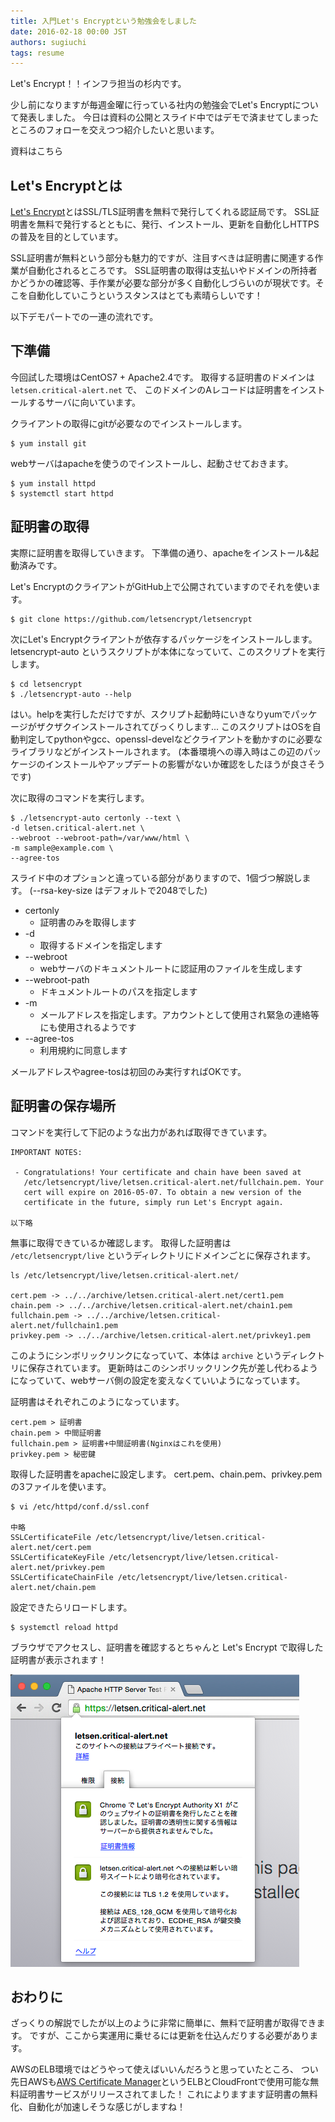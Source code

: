```yaml
---
title: 入門Let's Encryptという勉強会をしました
date: 2016-02-18 00:00 JST
authors: sugiuchi
tags: resume
---
```


Let's Encrypt！！インフラ担当の杉内です。

少し前になりますが毎週金曜に行っている社内の勉強会でLet's Encryptについて発表しました。
今日は資料の公開とスライド中ではデモで済ませてしまったところのフォローを交えつつ紹介したいと思います。

<!--more-->

資料はこちら

<script async class="speakerdeck-embed" data-id="f66dffb7f52b4b55b8b5b5b548fe81a2" data-ratio="1.33333333333333" src="//speakerdeck.com/assets/embed.js"></script>

## Let's Encryptとは

[Let's Encrypt](https://letsencrypt.org/)とはSSL/TLS証明書を無料で発行してくれる認証局です。
SSL証明書を無料で発行するとともに、発行、インストール、更新を自動化しHTTPSの普及を目的としています。

SSL証明書が無料という部分も魅力的ですが、注目すべきは証明書に関連する作業が自動化されるところです。
SSL証明書の取得は支払いやドメインの所持者かどうかの確認等、手作業が必要な部分が多く自動化しづらいのが現状です。そこを自動化していこうというスタンスはとても素晴らしいです！

以下デモパートでの一連の流れです。

## 下準備

今回試した環境はCentOS7 + Apache2.4です。
取得する証明書のドメインは `letsen.critical-alert.net` で、
このドメインのAレコードは証明書をインストールするサーバに向いています。

クライアントの取得にgitが必要なのでインストールします。

```
$ yum install git
```

webサーバはapacheを使うのでインストールし、起動させておきます。

```
$ yum install httpd
$ systemctl start httpd
```

## 証明書の取得

実際に証明書を取得していきます。
下準備の通り、apacheをインストール&起動済みです。

Let's EncryptのクライアントがGitHub上で公開されていますのでそれを使います。

```
$ git clone https://github.com/letsencrypt/letsencrypt
```

次にLet's Encryptクライアントが依存するパッケージをインストールします。
letsencrypt-auto というスクリプトが本体になっていて、このスクリプトを実行します。

```
$ cd letsencrypt
$ ./letsencrypt-auto --help
```

はい。helpを実行しただけですが、スクリプト起動時にいきなりyumでパッケージがザクザクインストールされてびっくりします...
このスクリプトはOSを自動判定してpythonやgcc、openssl-develなどクライアントを動かすのに必要なライブラリなどがインストールされます。
(本番環境への導入時はこの辺のパッケージのインストールやアップデートの影響がないか確認をしたほうが良さそうです)

次に取得のコマンドを実行します。

```
$ ./letsencrypt-auto certonly --text \
-d letsen.critical-alert.net \
--webroot --webroot-path=/var/www/html \
-m sample@example.com \
--agree-tos
```

スライド中のオプションと違っている部分がありますので、1個づつ解説します。
(--rsa-key-size はデフォルトで2048でした)

- certonly
  - 証明書のみを取得します
- -d
  - 取得するドメインを指定します
- --webroot
  - webサーバのドキュメントルートに認証用のファイルを生成します
- --webroot-path
  - ドキュメントルートのパスを指定します
- -m
  - メールアドレスを指定します。アカウントとして使用され緊急の連絡等にも使用されるようです
- --agree-tos
  - 利用規約に同意します

メールアドレスやagree-tosは初回のみ実行すればOKです。

## 証明書の保存場所

コマンドを実行して下記のような出力があれば取得できています。

```
IMPORTANT NOTES:

 - Congratulations! Your certificate and chain have been saved at
   /etc/letsencrypt/live/letsen.critical-alert.net/fullchain.pem. Your
   cert will expire on 2016-05-07. To obtain a new version of the
   certificate in the future, simply run Let's Encrypt again.

以下略
```

無事に取得できているか確認します。
取得した証明書は `/etc/letsencrypt/live` というディレクトリにドメインごとに保存されます。

```
ls /etc/letsencrypt/live/letsen.critical-alert.net/

cert.pem -> ../../archive/letsen.critical-alert.net/cert1.pem
chain.pem -> ../../archive/letsen.critical-alert.net/chain1.pem
fullchain.pem -> ../../archive/letsen.critical-alert.net/fullchain1.pem
privkey.pem -> ../../archive/letsen.critical-alert.net/privkey1.pem
```

このようにシンボリックリンクになっていて、本体は `archive` というディレクトリに保存されています。
更新時はこのシンボリックリンク先が差し代わるようになっていて、webサーバ側の設定を変えなくていいようになっています。

証明書はそれぞれこのようになっています。

```
cert.pem > 証明書
chain.pem > 中間証明書
fullchain.pem > 証明書+中間証明書(Nginxはこれを使用)
privkey.pem > 秘密鍵
```

取得した証明書をapacheに設定します。
cert.pem、chain.pem、privkey.pem の3ファイルを使います。

```
$ vi /etc/httpd/conf.d/ssl.conf

中略
SSLCertificateFile /etc/letsencrypt/live/letsen.critical-alert.net/cert.pem
SSLCertificateKeyFile /etc/letsencrypt/live/letsen.critical-alert.net/privkey.pem
SSLCertificateChainFile /etc/letsencrypt/live/letsen.critical-alert.net/chain.pem
```

設定できたらリロードします。

```
$ systemctl reload httpd
```

ブラウザでアクセスし、証明書を確認するとちゃんと Let's Encrypt で取得した証明書が表示されます！

![Letsencrypt](/images/2016/02/letsencrypt.png)

## おわりに

ざっくりの解説でしたが以上のように非常に簡単に、無料で証明書が取得できます。
ですが、ここから実運用に乗せるには更新を仕込んだりする必要があります。

AWSのELB環境ではどうやって使えばいいんだろうと思っていたところ、
つい先日AWSも[AWS Certificate Manager](https://aws.amazon.com/jp/certificate-manager/)というELBとCloudFrontで使用可能な無料証明書サービスがリリースされてました！
これによりますます証明書の無料化、自動化が加速しそうな感じがしますね！
